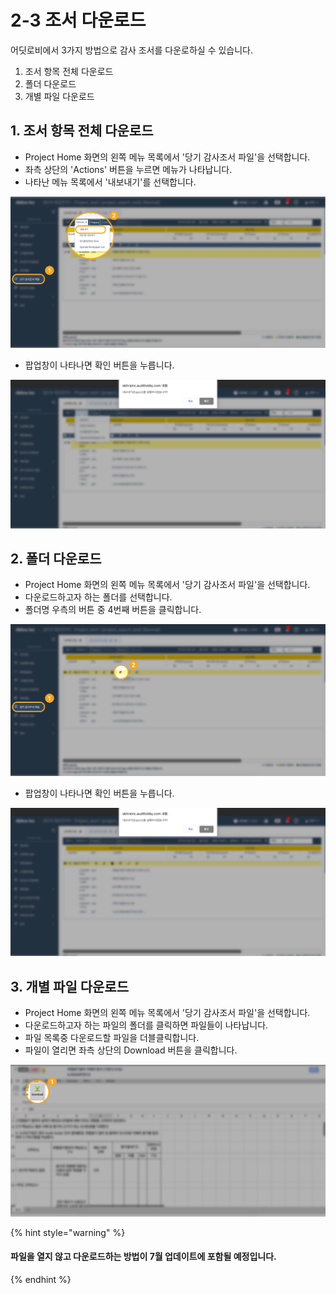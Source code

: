 # 2-3 조서 다운로드

어딧로비에서 3가지 방법으로 감사 조서를 다운로하실 수 있습니다.      

1. 조서 항목 전체 다운로드
2. 폴더 다운로드  
3. 개별 파일 다운로드  

## 1. 조서 항목 전체 다운로드   

* Project Home 화면의 왼쪽 메뉴 목록에서 '당기 감사조서 파일'을 선택합니다.
* 좌측 상단의 'Actions' 버튼을 누르면 메뉴가 나타납니다.
* 나타난 메뉴 목록에서 '내보내기'를 선택합니다.

![Project View &amp;gt; &#xB2F9;&#xAE30; &#xAC10;&#xC0AC;&#xC870;&#xC11C; &#xD30C;&#xC77C; \(Workpaper file\) &amp;gt; Actions &amp;gt; &#xB0B4;&#xBCF4;&#xB0B4;&#xAE30; \(Export\)](../../../.gitbook/assets/2-copy-7%20%281%29.jpg)

* 팝업창이 나타나면 확인 버튼을 누릅니다.

![](../../../.gitbook/assets/15-copy-3.jpg)

## 2. 폴더 다운로드  

* Project Home 화면의 왼쪽 메뉴 목록에서 '당기 감사조서 파일'을 선택합니다.  
* 다운로드하고자 하는 폴더를 선택합니다.
* 폴더명 우측의 버튼 중 4번째 버튼을 클릭합니다.  

![Project View &amp;gt; &#xB2F9;&#xAE30; &#xAC10;&#xC0AC;&#xC870;&#xC11C; &#xD30C;&#xC77C; \(Workpaper file\) &amp;gt; &#xB2E4;&#xC6B4;&#xB85C;&#xB4DC;&#xD560; &#xD3F4;&#xB354; &#xC120;&#xD0DD; &amp;gt; &#xB0B4;&#xBCF4;&#xB0B4;&#xAE30;](../../../.gitbook/assets/2-copy-8%20%281%29.jpg)

* 팝업창이 나타나면 확인 버튼을 누릅니다.  

![](../../../.gitbook/assets/15-copy-4%20%281%29.jpg)

## 3. 개별 파일 다운로드   

* Project Home 화면의 왼쪽 메뉴 목록에서 '당기 감사조서 파일'을 선택합니다.  
* 다운로드하고자 하는 파일의 폴더를 클릭하면 파일들이 나타납니다.
* 파일 목록중 다운로드할 파일을 더블클릭합니다.
* 파일이 열리면 좌측 상단의 Download 버튼을 클릭합니다.  

![Project View &amp;gt; &#xB2F9;&#xAE30; &#xAC10;&#xC0AC;&#xC870;&#xC11C; &#xD30C;&#xC77C; \(Workpaper file\) &amp;gt; &#xD3F4;&#xB354; &#xC120;&#xD0DD; &amp;gt; &#xB2E4;&#xC6B4;&#xB85C;&#xB4DC;&#xD560; &#xD30C;&#xC77C; &#xC5F4;&#xAE30; &amp;gt; Download](../../../.gitbook/assets/2-copy-9%20%281%29.jpg)

{% hint style="warning" %}
####  파일을 열지 않고 다운로드하는 방법이 7월 업데이트에 포함될 예정입니다.  
{% endhint %}


